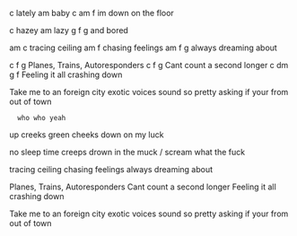 c
lately
am
baby
c                        am f
im down on the floor

c
hazey
am
lazy
  g             f     g
and bored

am     c
tracing ceiling
am     f
chasing feelings
am     f        g
always dreaming about

c                f    g
Planes, Trains, Autoresponders
c                f    g
Cant count a second longer
c           dm          g     f
Feeling it all crashing down

Take me to an foreign city
exotic voices sound so pretty
asking if your from out of town

      who who yeah

up creeks
green cheeks
down on my luck

no sleep
time creeps
drown in the muck / scream what the fuck

tracing ceiling
chasing feelings
always dreaming about

Planes, Trains, Autoresponders
Cant count a second longer
Feeling it all crashing down

Take me to an foreign city
exotic voices sound so pretty
asking if your from out of town

